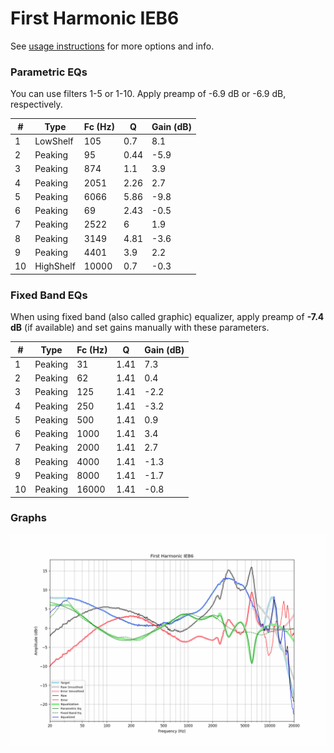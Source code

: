 # First Harmonic IEB6
See [usage instructions](https://github.com/jaakkopasanen/AutoEq#usage) for more options and info.

### Parametric EQs
You can use filters 1-5 or 1-10. Apply preamp of -6.9 dB or -6.9 dB, respectively.

|   # | Type      |   Fc (Hz) |    Q |   Gain (dB) |
|-----|-----------|-----------|------|-------------|
|   1 | LowShelf  |       105 | 0.7  |         8.1 |
|   2 | Peaking   |        95 | 0.44 |        -5.9 |
|   3 | Peaking   |       874 | 1.1  |         3.9 |
|   4 | Peaking   |      2051 | 2.26 |         2.7 |
|   5 | Peaking   |      6066 | 5.86 |        -9.8 |
|   6 | Peaking   |        69 | 2.43 |        -0.5 |
|   7 | Peaking   |      2522 | 6    |         1.9 |
|   8 | Peaking   |      3149 | 4.81 |        -3.6 |
|   9 | Peaking   |      4401 | 3.9  |         2.2 |
|  10 | HighShelf |     10000 | 0.7  |        -0.3 |

### Fixed Band EQs
When using fixed band (also called graphic) equalizer, apply preamp of **-7.4 dB** (if available) and set gains manually with these parameters.

|   # | Type    |   Fc (Hz) |    Q |   Gain (dB) |
|-----|---------|-----------|------|-------------|
|   1 | Peaking |        31 | 1.41 |         7.3 |
|   2 | Peaking |        62 | 1.41 |         0.4 |
|   3 | Peaking |       125 | 1.41 |        -2.2 |
|   4 | Peaking |       250 | 1.41 |        -3.2 |
|   5 | Peaking |       500 | 1.41 |         0.9 |
|   6 | Peaking |      1000 | 1.41 |         3.4 |
|   7 | Peaking |      2000 | 1.41 |         2.7 |
|   8 | Peaking |      4000 | 1.41 |        -1.3 |
|   9 | Peaking |      8000 | 1.41 |        -1.7 |
|  10 | Peaking |     16000 | 1.41 |        -0.8 |

### Graphs
![](./First%20Harmonic%20IEB6.png)
